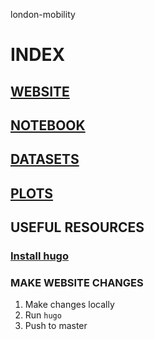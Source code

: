 london-mobility



# INDEX

## [WEBSITE](https://luciamontesinos.github.io/london-mobility/london/)

## [NOTEBOOK](https://github.com/luciamontesinos/london-mobility/blob/master/London.ipynb)

## [DATASETS](https://github.com/luciamontesinos/london-mobility/tree/master/datasets) 

## [PLOTS](https://github.com/luciamontesinos/london-mobility/tree/master/data)

## USEFUL RESOURCES
### [Install hugo](https://gohugo.io/getting-started/quick-start/)
### MAKE WEBSITE CHANGES
1. Make changes locally
2. Run `hugo`
3. Push to master


